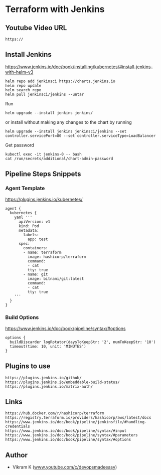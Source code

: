 # Terraform with Jenkins 

## Youtube Video URL
```
https://
```
## Install Jenkins
https://www.jenkins.io/doc/book/installing/kubernetes/#install-jenkins-with-helm-v3
```
helm repo add jenkinsci https://charts.jenkins.io
helm repo update
helm search repo
helm pull jenkinsci/jenkins --untar
```
Run 
```
helm upgrade --install jenkins jenkins/
```
or install without making any changes to the chart by running
```
helm upgrade --install jenkins jenkinsci/jenkins --set controller.servicePort=80 --set controller.serviceType=LoadBalancer
```
Get password
```
kubectl exec -it jenkins-0 -- bash
cat /run/secrets/additional/chart-admin-password
```
## Pipeline Steps Snippets

### Agent Template
https://plugins.jenkins.io/kubernetes/
```
agent {
  kubernetes {
    yaml '''
      apiVersion: v1
      kind: Pod
      metadata:
        labels:
          app: test
      spec:
        containers:
        - name: terraform
          image: hashicorp/terraform
          command:
          - cat
          tty: true
        - name: git
          image: bitnami/git:latest
          command:
          - cat
          tty: true
    '''
  }      
}
```
### Build Options
https://www.jenkins.io/doc/book/pipeline/syntax/#options
```
options {
  buildDiscarder logRotator(daysToKeepStr: '2', numToKeepStr: '10')
  timeout(time: 10, unit: 'MINUTES')
}
```

## Plugins to use
```
https://plugins.jenkins.io/github/
https://plugins.jenkins.io/embeddable-build-status/
https://plugins.jenkins.io/matrix-auth/
```

## Links
```
https://hub.docker.com/r/hashicorp/terraform
https://registry.terraform.io/providers/hashicorp/aws/latest/docs
https://www.jenkins.io/doc/book/pipeline/jenkinsfile/#handling-credentials
https://www.jenkins.io/doc/book/pipeline/syntax/#input
https://www.jenkins.io/doc/book/pipeline/syntax/#parameters
https://www.jenkins.io/doc/book/pipeline/syntax/#options
```

## Author
- Vikram K (www.youtube.com/c/devopsmadeeasy)
